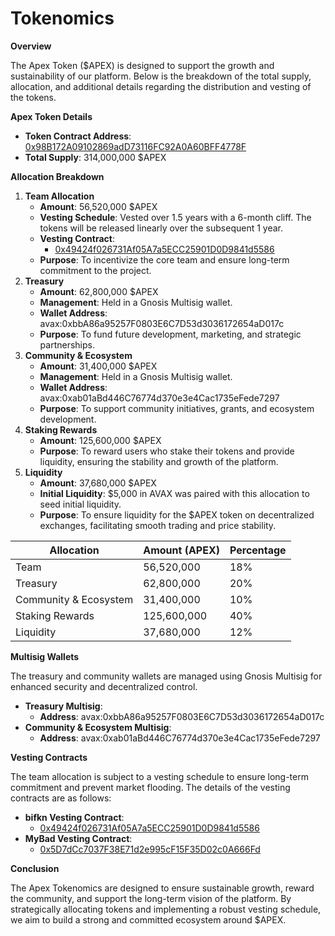 # Tokenomics

**Overview**

The Apex Token ($APEX) is designed to support the growth and sustainability of our platform. Below is the breakdown of the total supply, allocation, and additional details regarding the distribution and vesting of the tokens.

**Apex Token Details**

* **Token Contract Address**: [0x98B172A09102869adD73116FC92A0A60BFF4778F](https://snowtrace.io/address/0x98B172A09102869adD73116FC92A0A60BFF4778F)
* **Total Supply**: 314,000,000 $APEX

**Allocation Breakdown**

1. **Team Allocation**
   * **Amount**: 56,520,000 $APEX
   * **Vesting Schedule**: Vested over 1.5 years with a 6-month cliff. The tokens will be released linearly over the subsequent 1 year.
   * **Vesting Contract**:
     * [0x49424f026731Af05A7a5ECC25901D0D9841d5586](https://snowtrace.io/address/0x49424f026731Af05A7a5ECC25901D0D9841d5586)
   * **Purpose**: To incentivize the core team and ensure long-term commitment to the project.
2. **Treasury**
   * **Amount**: 62,800,000 $APEX
   * **Management**: Held in a Gnosis Multisig wallet.
   * **Wallet Address**: avax:0xbbA86a95257F0803E6C7D53d3036172654aD017c
   * **Purpose**: To fund future development, marketing, and strategic partnerships.
3. **Community & Ecosystem**
   * **Amount**: 31,400,000 $APEX
   * **Management**: Held in a Gnosis Multisig wallet.
   * **Wallet Address**: avax:0xab01aBd446C76774d370e3e4Cac1735eFede7297
   * **Purpose**: To support community initiatives, grants, and ecosystem development.
4. **Staking Rewards**
   * **Amount**: 125,600,000 $APEX
   * **Purpose**: To reward users who stake their tokens and provide liquidity, ensuring the stability and growth of the platform.
5. **Liquidity**
   * **Amount**: 37,680,000 $APEX
   * **Initial Liquidity**: $5,000 in AVAX was paired with this allocation to seed initial liquidity.
   * **Purpose**: To ensure liquidity for the $APEX token on decentralized exchanges, facilitating smooth trading and price stability.

| Allocation            | Amount (APEX) | Percentage |
| --------------------- | ------------- | ---------- |
| Team                  | 56,520,000    | 18%        |
| Treasury              | 62,800,000    | 20%        |
| Community & Ecosystem | 31,400,000    | 10%        |
| Staking Rewards       | 125,600,000   | 40%        |
| Liquidity             | 37,680,000    | 12%        |

**Multisig Wallets**

The treasury and community wallets are managed using Gnosis Multisig for enhanced security and decentralized control.

* **Treasury Multisig**:
  * **Address**: avax:0xbbA86a95257F0803E6C7D53d3036172654aD017c
* **Community & Ecosystem Multisig**:
  * **Address**: avax:0xab01aBd446C76774d370e3e4Cac1735eFede7297

**Vesting Contracts**

The team allocation is subject to a vesting schedule to ensure long-term commitment and prevent market flooding. The details of the vesting contracts are as follows:

* **bifkn Vesting Contract**:
  * [0x49424f026731Af05A7a5ECC25901D0D9841d5586](https://snowtrace.io/address/0x49424f026731Af05A7a5ECC25901D0D9841d5586)
* **MyBad Vesting Contract**:
  * [0x5D7dCc7037F38E71d2e995cF15F35D02c0A666Fd](https://snowtrace.io/address/0x5D7dCc7037F38E71d2e995cF15F35D02c0A666Fd)

**Conclusion**

The Apex Tokenomics are designed to ensure sustainable growth, reward the community, and support the long-term vision of the platform. By strategically allocating tokens and implementing a robust vesting schedule, we aim to build a strong and committed ecosystem around $APEX.

